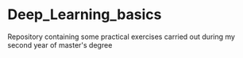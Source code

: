 # Deep_Learning_basics
Repository containing some practical exercises carried out during my second year of master's degree
